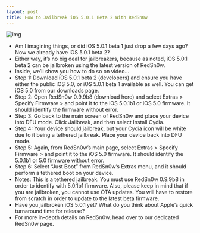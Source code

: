 ```yaml
---
layout: post
title: How to Jailbreak iOS 5.0.1 Beta 2 With RedSn0w
---
```

![img](http://media.idownloadblog.com/wp-content/uploads/2011/11/iOS-5.0.1-Beta-2-Jailbreak.png)
* Am I imagining things, or did iOS 5.0.1 beta 1 just drop a few days ago? Now we already have iOS 5.0.1 beta 2?
* Either way, it’s no big deal for jailbreakers, because as noted, iOS 5.0.1 beta 2 can be jailbroken using the latest version of RedSn0w.
* Inside, we’ll show you how to do so on video…
* Step 1: Download iOS 5.0.1 beta 2 (developers) and ensure you have either the public iOS 5.0, or iOS 5.0.1 beta 1 available as well. You can get iOS 5.0 from our downloads page.
* Step 2: Open RedSn0w 0.9.9b8 (download here) and select Extras > Specify Firmware > and point it to the iOS 5.0.1b1 or iOS 5.0 firmware. It should identify the firmware without error.
* Step 3: Go back to the main screen of RedSn0w and place your device into DFU mode. Click Jailbreak, and then select Install Cydia.
* Step 4: Your device should jailbreak, but your Cydia icon will be white due to it being a tethered jailbreak. Place your device back into DFU mode.
* Step 5: Again, from RedSn0w’s main page, select Extras > Specify Firmware > and point it to the iOS 5.0 firmware. It should identify the 5.0.1b1 or 5.0 firmware without error.
* Step 6: Select “Just Boot” from RedSn0w’s Extras menu, and it should perform a tethered boot on your device.
* Notes: This is a tethered jailbreak. You must use RedSn0w 0.9.9b8 in order to identify with 5.0.1b1 firmware. Also, please keep in mind that if you are jailbroken, you cannot use OTA updates. You will have to restore from scratch in order to update to the latest beta firmware.
* Have you jailbroken iOS 5.0.1 yet? What do you think about Apple’s quick turnaround time for release?
* For more in-depth details on RedSn0w, head over to our dedicated RedSn0w page.

